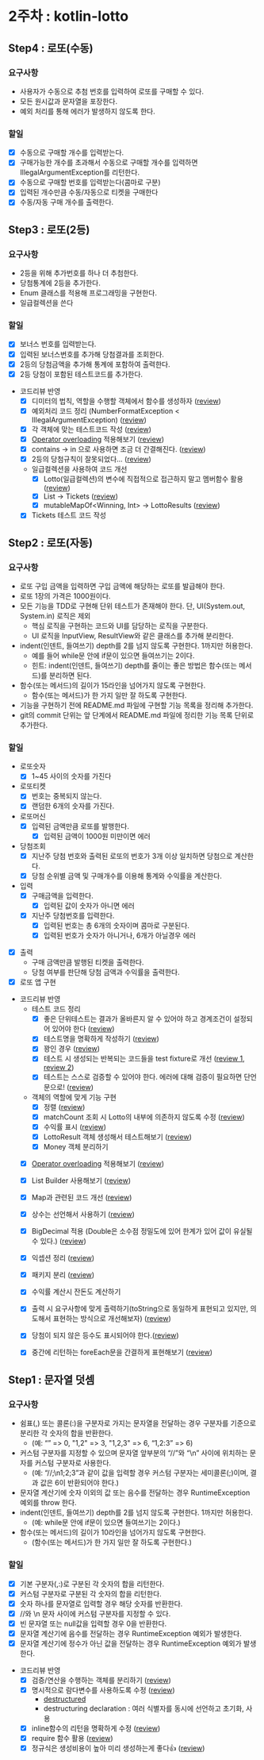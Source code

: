 # 2주차 : kotlin-lotto
## Step4 : 로또(수동)
### 요구사항
- 사용자가 수동으로 추첨 번호를 입력하여 로또를 구매할 수 있다.
- 모든 원시값과 문자열을 포장한다.
- 예외 처리를 통해 에러가 발생하지 않도록 한다.

### 할일
- [x] 수동으로 구매할 개수를 입력받는다.
- [x] 구매가능한 개수를 초과해서 수동으로 구매할 개수를 입력하면 IllegalArgumentException를 리턴한다.
- [x] 수동으로 구매할 번호를 입력받는다(콤마로 구분)
- [x] 입력된 개수만큼 수동/자동으로 티켓을 구매한다
- [x] 수동/자동 구매 개수를 출력한다.

## Step3 : 로또(2등)
### 요구사항
- 2등을 위해 추가번호를 하나 더 추첨한다.
- 당첨통계에 2등을 추가한다.
- Enum 클래스를 적용해 프로그래밍을 구현한다.
- 일급컬렉션을 쓴다

### 할일
- [x] 보너스 번호를 입력받는다.
- [x] 입력된 보너스번호를 추가해 당첨결과를 조회한다.
- [x] 2등의 당첨금액을 추가해 통계에 포함하여 출력한다.
- [x] 2등 당첨이 포함된 테스트코드를 추가한다.
- 코드리뷰 반영
  - [x] 디미터의 법칙, 역할을 수행할 객체에서 함수를 생성하자 ([review](https://github.com/next-step/kotlin-lotto/pull/348#discussion_r884244509))
  - [x] 예외처리 코드 정리 (NumberFormatException < IllegalArgumentException) ([review](https://github.com/next-step/kotlin-lotto/pull/348#discussion_r884267378))
  - [x] 각 객체에 맞는 테스트코드 작성 ([review](https://github.com/next-step/kotlin-lotto/pull/348#discussion_r884244836))
  - [x] [Operator overloading](https://kotlinlang.org/docs/operator-overloading.html) 적용해보기 ([review](https://github.com/next-step/kotlin-lotto/pull/348#discussion_r884244997))
  - [x] contains -> in 으로 사용하면 조금 더 간결해진다. ([review](https://github.com/next-step/kotlin-lotto/pull/348#discussion_r884267747))
  - [x] 2등의 당첨규칙이 잘못되었다... ([review](https://github.com/next-step/kotlin-lotto/pull/348#discussion_r884269255))
  - 일급컬렉션을 사용하여 코드 개선
    - [x] Lotto(일급컬렉션)의 변수에 직접적으로 접근하지 말고 멤버함수 활용 ([review](https://github.com/next-step/kotlin-lotto/pull/348#discussion_r884270190))
    - [x] List<Lotto> -> Tickets ([review](https://github.com/next-step/kotlin-lotto/pull/348#discussion_r884271739))
    - [x] mutableMapOf<Winning, Int> -> LottoResults ([review](https://github.com/next-step/kotlin-lotto/pull/348#discussion_r884271932))
  - [x] Tickets 테스트 코드 작성

## Step2 : 로또(자동)
### 요구사항
- 로또 구입 금액을 입력하면 구입 금액에 해당하는 로또를 발급해야 한다.
- 로또 1장의 가격은 1000원이다.
- 모든 기능을 TDD로 구현해 단위 테스트가 존재해야 한다. 단, UI(System.out, System.in) 로직은 제외
  - 핵심 로직을 구현하는 코드와 UI를 담당하는 로직을 구분한다.
  - UI 로직을 InputView, ResultView와 같은 클래스를 추가해 분리한다.
- indent(인덴트, 들여쓰기) depth를 2를 넘지 않도록 구현한다. 1까지만 허용한다.
  - 예를 들어 while문 안에 if문이 있으면 들여쓰기는 2이다.
  - 힌트: indent(인덴트, 들여쓰기) depth를 줄이는 좋은 방법은 함수(또는 메서드)를 분리하면 된다.
- 함수(또는 메서드)의 길이가 15라인을 넘어가지 않도록 구현한다.
  - 함수(또는 메서드)가 한 가지 일만 잘 하도록 구현한다.
- 기능을 구현하기 전에 README.md 파일에 구현할 기능 목록을 정리해 추가한다.
- git의 commit 단위는 앞 단계에서 README.md 파일에 정리한 기능 목록 단위로 추가한다.

### 할일
- 로또숫자
  - [x] 1~45 사이의 숫자를 가진다
- 로또티켓
  - [x] 번호는 중복되지 않는다.
  - [x] 랜덤한 6개의 숫자를 가진다.
- 로또머신
  - [x] 입력된 금액만큼 로또를 발행한다.
    - [x] 입력된 금액이 1000원 미만이면 에러
- 당첨조회
  - [x] 지난주 당첨 번호와 출력된 로또의 번호가 3개 이상 일치하면 당첨으로 계산한다.
  - [x] 당첨 순위별 금액 및 구매개수를 이용해 통계와 수익률을 계산한다.
- 입력
  - [x] 구매금액을 입력한다.
    - [x] 입력된 값이 숫자가 아니면 에러
  - [x] 지난주 당첨번호를 입력한다.
    - [x] 입력된 번호는 총 6개의 숫자이며 콤마로 구분된다.
    - [x] 입력된 번호가 숫자가 아니거나, 6개가 아닐경우 에러
- [x] 출력
  - 구매 금액만큼 발행된 티켓을 출력한다.
  - 당첨 여부를 판단해 당첨 금액과 수익률을 출력한다.
- [x] 로또 앱 구현
- 코드리뷰 반영
  - 테스트 코드 정리
    - [x] 좋은 단위테스트는 결과가 올바른지 알 수 있어야 하고 경계조건이 설정되어 있어야 한다 ([review](https://github.com/next-step/kotlin-lotto/pull/324#discussion_r882665191))
    - [x] 테스트명을 명확하게 작성하기 ([review](https://github.com/next-step/kotlin-lotto/pull/324#discussion_r882693619))
    - [x] 꽝인 경우 ([review](https://github.com/next-step/kotlin-lotto/pull/324#discussion_r882750160))
    - [x] 테스트 시 생성되는 반복되는 코드들을 test fixture로 개선 ([review 1](https://github.com/next-step/kotlin-lotto/pull/324#discussion_r882701463), [review 2](https://github.com/next-step/kotlin-lotto/pull/324/files/0c799ffcb407947f97fee5623a1ec78274172cf1#r882701463))
    - [x] 테스트는 스스로 검증할 수 있어야 한다. 에러에 대해 검증이 필요하면 단언문으로! ([review](https://github.com/next-step/kotlin-lotto/pull/324#discussion_r884148664))
  - 객체의 역할에 맞게 기능 구현 
    - [x] 정렬 ([review](https://github.com/next-step/kotlin-lotto/pull/324#discussion_r882666093))
    - [x] matchCount 조회 시 Lotto의 내부에 의존하지 않도록 수정 ([review](https://github.com/next-step/kotlin-lotto/pull/324#discussion_r882746666))
    - [x] 수익률 표시 ([review](https://github.com/next-step/kotlin-lotto/pull/324#discussion_r882754116))
    - [x] LottoResult 객체 생성해서 테스트해보기 ([review](https://github.com/next-step/kotlin-lotto/pull/324#discussion_r882799343))
    - [x] Money 객체 분리하기
  - [x] [Operator overloading](https://kotlinlang.org/docs/operator-overloading.html) 적용해보기 ([review](https://github.com/next-step/kotlin-lotto/pull/324#discussion_r882728105))
  - [x] List Builder 사용해보기 ([review](https://github.com/next-step/kotlin-lotto/pull/324#discussion_r882735688))
  - [x] Map과 관련된 코드 개선 ([review](https://github.com/next-step/kotlin-lotto/pull/324#discussion_r882799343))
  - [x] 상수는 선언해서 사용하기 ([review](https://github.com/next-step/kotlin-lotto/pull/324#discussion_r882736373))
  - [x] BigDecimal 적용 (Double은 소수점 정밀도에 있어 한계가 있어 값이 유실될 수 있다.) ([review](https://github.com/next-step/kotlin-lotto/pull/324#discussion_r882767934))
  - [x] 익셉션 정리 ([review](https://github.com/next-step/kotlin-lotto/pull/324#discussion_r882770530))
  - [x] 패키지 분리 ([review](https://github.com/next-step/kotlin-lotto/pull/324#discussion_r882810460))
  - [x] 수익률 계산시 잔돈도 계산하기
  - [x] 출력 시 요구사항에 맞게 출력하기(toString으로 동일하게 표현되고 있지만, 의도해서 표현하는 방식으로 개선해보자) ([review](https://github.com/next-step/kotlin-lotto/pull/324#discussion_r882791720))
  - [x] 당첨이 되지 않은 등수도 표시되어야 한다.([review](https://github.com/next-step/kotlin-lotto/pull/324#discussion_r882797294))
  - [x] 중간에 리턴하는 foreEach문을 간결하게 표현해보기 ([review](https://github.com/next-step/kotlin-lotto/pull/324#discussion_r882797729))


## Step1 : 문자열 덧셈
### 요구사항
- 쉼표(,) 또는 콜론(:)을 구분자로 가지는 문자열을 전달하는 경우 구분자를 기준으로 분리한 각 숫자의 합을 반환한다.
  - (예: “” => 0, "1,2" => 3, "1,2,3" => 6, “1,2:3” => 6)
- 커스텀 구분자를 지정할 수 있으며 문자열 앞부분의 “//”와 “\n” 사이에 위치하는 문자를 커스텀 구분자로 사용한다. 
  - (예: “//;\n1;2;3”과 같이 값을 입력할 경우 커스텀 구분자는 세미콜론(;)이며, 결과 값은 6이 반환되어야 한다.)
- 문자열 계산기에 숫자 이외의 값 또는 음수를 전달하는 경우 RuntimeException 예외를 throw 한다.
- indent(인덴트, 들여쓰기) depth를 2를 넘지 않도록 구현한다. 1까지만 허용한다.
  - (예: while문 안에 if문이 있으면 들여쓰기는 2이다.)
- 함수(또는 메서드)의 길이가 10라인을 넘어가지 않도록 구현한다.
  - (함수(또는 메서드)가 한 가지 일만 잘 하도록 구현한다.)

### 할일
- [x] 기본 구분자(,:)로 구분된 각 숫자의 합을 리턴한다.
- [x] 커스텀 구분자로 구분된 각 숫자의 합을 리턴한다.
- [x] 숫자 하나를 문자열로 입력할 경우 해당 숫자를 반환한다.
- [x] //와 \n 문자 사이에 커스텀 구분자를 지정할 수 있다.
- [x] 빈 문자열 또는 null값을 입력할 경우 0을 반환한다.
- [x] 문자열 계산기에 음수를 전달하는 경우 RuntimeException 예외가 발생한다.
- [x] 문자열 계산기에 정수가 아닌 값을 전달하는 경우 RuntimeException 예외가 발생한다.
- 코드리뷰 반영
  - [x] 검증/연산을 수행하는 객체를 분리하기 ([review](https://github.com/next-step/kotlin-lotto/pull/269#discussion_r878018838))
  - [x] 명시적으로 람다변수를 사용하도록 수정 ([review](https://github.com/next-step/kotlin-lotto/pull/269#discussion_r878019003))
    - [destructured](https://kotlinlang.org/api/latest/jvm/stdlib/kotlin.text/-match-result/-destructured/)
    - destructuring declaration : 여러 식별자를 동시에 선언하고 초기화, 사용
  - [x] inline함수의 리턴을 명확하게 수정 ([review](https://github.com/next-step/kotlin-lotto/pull/269#discussion_r878021037))
  - [x] require 함수 활용 ([review](https://github.com/next-step/kotlin-lotto/pull/269#discussion_r878022149))
  - [x] 정규식은 생성비용이 높아 미리 생성하는게 좋다👍 ([review](https://github.com/next-step/kotlin-lotto/pull/269#discussion_r878023153))
